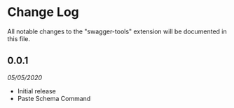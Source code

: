 # Change Log

All notable changes to the "swagger-tools" extension will be documented in this file.

## 0.0.1

*05/05/2020*

- Initial release
- Paste Schema Command
